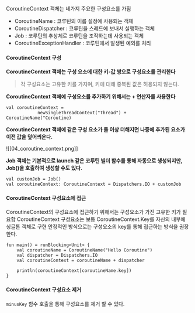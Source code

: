 CoroutineContext 객체는 네가지 주요한 구성요소를 가짐
- CoroutineName : 코루틴의 이름 설정에 사용되는 객체
- CoroutineDispatcher : 코루틴을 스레드에 보내서 실행하는 객체
- Job : 코루틴의 추상체로 코루틴을 조작하는데 사용되는 객체
- CoroutineExceptionHandler : 코루틴에서 발생된 예외를 처리 


#### CoroutineContext 구성

**CoroutineContext 객체는 구성 요소에 대한 키-값 쌍으로 구성요소를 관리한다**
> 각 구성요소는 고유한 키를 가지며, 키에 대해 중복된 값은 허용되지 않는다.

**CoroutineContext 객체에 구성요소를 추가하기 위해서는 + 연산자를 사용한다**
```
val coroutineContext = 
			newSingleThreadContext("Thread") + CoroutineName("Coroutine)
```

**CoroutineContext 객체에 같은 구성 요소가 둘 이상 더해지면 나중에 추가된 요소가 이전 값을 덮어씌운다.**

![[04_coroutine_context.png]]

**Job 객체는 기본적으로 launch 같은 코루틴 빌더 함수를 통해 자동으로 생성되지만, Job()을 호출하여 생성할 수도 있다.**

```
val customJob = Job()
val coroutineContext: CoroutineContext = Dispatchers.IO + customJob
```

#### CoroutineContext 구성요소에 접근

CoroutineContext의 구성요소에 접근하기 위해서는 구성요소가 가진 고유한 키가 필요함
CoroutineContext 구성요소는 보통 CoroutineContext.Key를 자신의 내부에 싱글톤 객체로 구현
안정적인 방식으로는 구성요소의 key를 통해 접근하는 방식을 권장한다.
```
fun main() = runBlocking<Unit> {
	val coroutineName = CoroutineName("Hello Coroutine")
	val dispatcher = Dispatchers.IO
	val coroutineContext = coroutineName + dispatcher

	println(coroutineContext[coroutineName.key])
}
```

#### CoroutineContext 구성요소 제거 
`minusKey` 함수 호출을 통해 구성요소를 제거 할 수 있다.